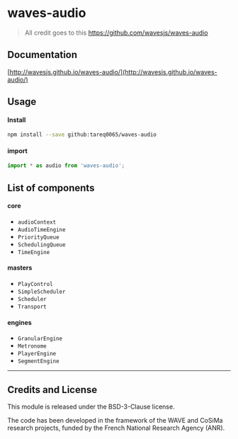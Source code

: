 # waves-audio

> All credit goes to this https://github.com/wavesjs/waves-audio

## Documentation

[http://wavesjs.github.io/waves-audio/](http://wavesjs.github.io/waves-audio/)

## Usage

#### Install

```sh
npm install --save github:tareq0065/waves-audio
```

#### import

```js
import * as audio from 'waves-audio';
```

## List of components

#### core

- `audioContext`
- `AudioTimeEngine`
- `PriorityQueue`
- `SchedulingQueue`
- `TimeEngine`

#### masters

- `PlayControl`
- `SimpleScheduler`
- `Scheduler`
- `Transport`      

#### engines

- `GranularEngine`
- `Metronome`
- `PlayerEngine`
- `SegmentEngine`

<hr />

## Credits and License

This module is released under the BSD-3-Clause license.

The code has been developed in the framework of the WAVE and CoSiMa research projects, funded by the French National Research Agency (ANR).
